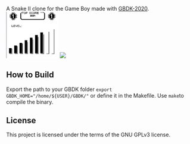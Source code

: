 A Snake II clone for the Game Boy made with [GBDK-2020](https://github.com/gbdk-2020/gbdk-2020).
<img src="assets/launch_screen.png" width="140" />
<img src="assets/in_game.png.png" width="140" />
## How to Build
Export the path to your GBDK folder `export GBDK_HOME="/home/${USER}/GBDK/"` or define it in the Makefile.
Use `make`to compile the binary.

## License
This project is licensed under the terms of the GNU GPLv3 license.
